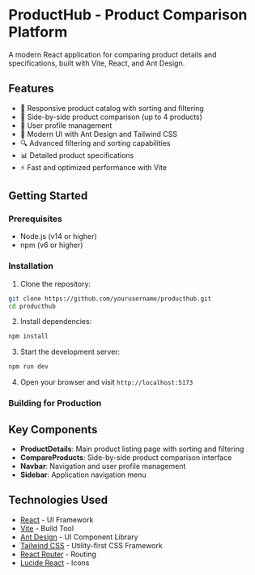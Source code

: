 # ProductHub - Product Comparison Platform

A modern React application for comparing product details and specifications, built with Vite, React, and Ant Design.

## Features

- 📱 Responsive product catalog with sorting and filtering
- 🔄 Side-by-side product comparison (up to 4 products)
- 👤 User profile management
- 🎨 Modern UI with Ant Design and Tailwind CSS
- 🔍 Advanced filtering and sorting capabilities
- 📊 Detailed product specifications
- ⚡ Fast and optimized performance with Vite

## Getting Started

### Prerequisites

- Node.js (v14 or higher)
- npm (v6 or higher)

### Installation

1. Clone the repository:
```bash
git clone https://github.com/yourusername/producthub.git
cd producthub
```

2. Install dependencies:
```bash
npm install
```

3. Start the development server:
```bash
npm run dev
```

4. Open your browser and visit `http://localhost:5173`

### Building for Production

## Key Components

- **ProductDetails**: Main product listing page with sorting and filtering
- **CompareProducts**: Side-by-side product comparison interface
- **Navbar**: Navigation and user profile management
- **Sidebar**: Application navigation menu

## Technologies Used

- [React](https://reactjs.org/) - UI Framework
- [Vite](https://vitejs.dev/) - Build Tool
- [Ant Design](https://ant.design/) - UI Component Library
- [Tailwind CSS](https://tailwindcss.com/) - Utility-first CSS Framework
- [React Router](https://reactrouter.com/) - Routing
- [Lucide React](https://lucide.dev/) - Icons
